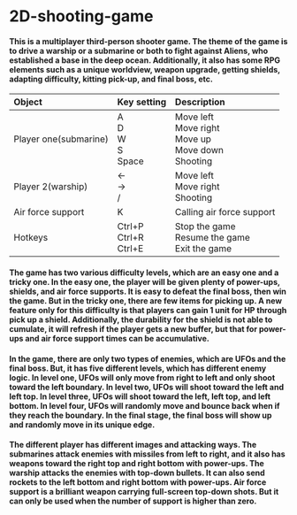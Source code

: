 # 2D-shooting-game

#### This is a multiplayer third-person shooter game. The theme of the game is to drive a warship or a submarine or both to fight against Aliens, who established a base in the deep ocean. Additionally, it also has some RPG elements such as a unique worldview, weapon upgrade, getting shields, adapting difficulty, kitting pick-up, and final boss, etc. 

|Object|Key setting|Description
|:--|:--|:--|
|Player one(submarine)|A<br/>D<br/>W<br/>S<br/>Space|Move left<br/>Move right<br/>Move up<br/>Move down<br/>Shooting|
|Player 2(warship)|←<br/>→<br/>/|Move left<br/>Move right<br/>Shooting|
|Air force support|K|Calling air force support
|Hotkeys|Ctrl+P<br/>Ctrl+R<br/>Ctrl+E|Stop the game<br/>Resume the game<br/>Exit the game|


#### The game has two various difficulty levels, which are an easy one and a tricky one. In the easy one, the player will be given plenty of power-ups, shields, and air force supports. It is easy to defeat the final boss, then win the game. But in the tricky one, there are few items for picking up. A new feature only for this difficulty is that players can gain 1 unit for HP through pick up a shield. Additionally, the durability for the shield is not able to cumulate, it will refresh if the player gets a new buffer, but that for power-ups and air force support times can be accumulative.
#### In the game, there are only two types of enemies, which are UFOs and the final boss. But, it has five different levels, which has different enemy logic. In level one, UFOs will only move from right to left and only shoot toward the left boundary. In level two, UFOs will shoot toward the left and left top. In level three, UFOs will shoot toward the left, left top, and left bottom. In level four, UFOs will randomly move and bounce back when if they reach the boundary. In the final stage, the final boss will show up and randomly move in its unique edge.
#### The different player has different images and attacking ways. The submarines attack enemies with missiles from left to right, and it also has weapons toward the right top and right bottom with power-ups. The warship attacks the enemies with top-down bullets. It can also send rockets to the left bottom and right bottom with power-ups. Air force support is a brilliant weapon carrying full-screen top-down shots. But it can only be used when the number of support is higher than zero.


















